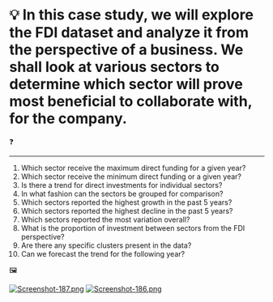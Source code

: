 # 💡 In this case study, we will explore the FDI dataset and analyze it from the perspective of a business. We shall look at various sectors to determine which sector will prove most beneficial to collaborate with, for the company. 

❓
_______
1. Which sector receive the maximum direct funding for a given year?
2. Which sector receive the minimum direct funding or a given year?
3. Is there a trend for direct investments for individual sectors?
4. In what fashion can the sectors be grouped for comparison?
5. Which sectors reported the highest growth in the past 5 years?
6. Which sectors reported the highest decline in the past 5 years?
7. Which sectors reported the most variation overall?
8. What is the proportion of investment between sectors from the FDI perspective?
9. Are there any specific clusters present in the data?
10. Can we forecast the trend for the following year?

🖼

[![Screenshot-187.png](https://i.postimg.cc/W4gqhf9z/Screenshot-187.png)](https://postimg.cc/676pPzxx)
[![Screenshot-186.png](https://i.postimg.cc/hvyfkFGy/Screenshot-186.png)](https://postimg.cc/N2XsXzmm)
